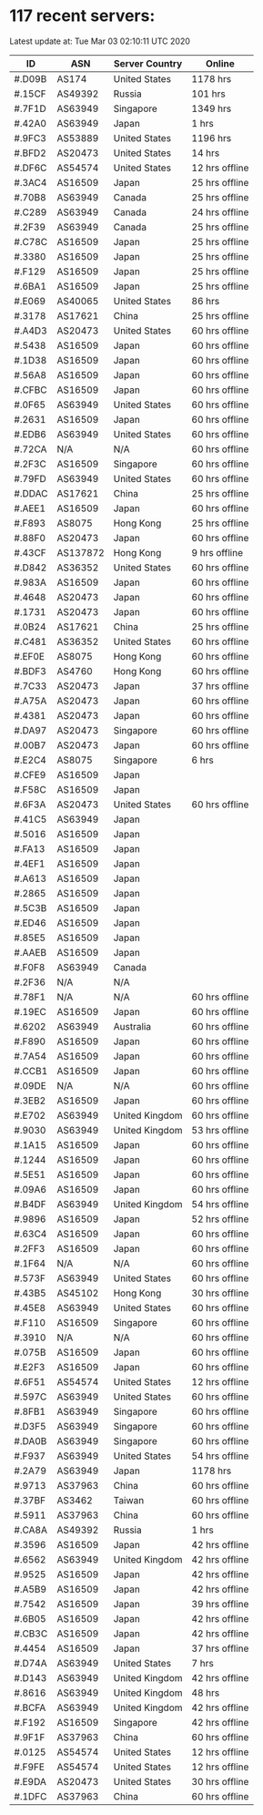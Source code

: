 # 117 recent servers:

Latest update at: Tue Mar 03 02:10:11 UTC 2020

| ID | ASN | Server Country | Online |
| -- | --- | -------------- | ------ |
| #.D09B | AS174 | United States | 1178 hrs |
| #.15CF | AS49392 | Russia | 101 hrs |
| #.7F1D | AS63949 | Singapore | 1349 hrs |
| #.42A0 | AS63949 | Japan | 1 hrs |
| #.9FC3 | AS53889 | United States | 1196 hrs |
| #.BFD2 | AS20473 | United States | 14 hrs |
| #.DF6C | AS54574 | United States | 12 hrs offline |
| #.3AC4 | AS16509 | Japan | 25 hrs offline |
| #.70B8 | AS63949 | Canada | 25 hrs offline |
| #.C289 | AS63949 | Canada | 24 hrs offline |
| #.2F39 | AS63949 | Canada | 25 hrs offline |
| #.C78C | AS16509 | Japan | 25 hrs offline |
| #.3380 | AS16509 | Japan | 25 hrs offline |
| #.F129 | AS16509 | Japan | 25 hrs offline |
| #.6BA1 | AS16509 | Japan | 25 hrs offline |
| #.E069 | AS40065 | United States | 86 hrs |
| #.3178 | AS17621 | China | 25 hrs offline |
| #.A4D3 | AS20473 | United States | 60 hrs offline |
| #.5438 | AS16509 | Japan | 60 hrs offline |
| #.1D38 | AS16509 | Japan | 60 hrs offline |
| #.56A8 | AS16509 | Japan | 60 hrs offline |
| #.CFBC | AS16509 | Japan | 60 hrs offline |
| #.0F65 | AS63949 | United States | 60 hrs offline |
| #.2631 | AS16509 | Japan | 60 hrs offline |
| #.EDB6 | AS63949 | United States | 60 hrs offline |
| #.72CA | N/A | N/A | 60 hrs offline |
| #.2F3C | AS16509 | Singapore | 60 hrs offline |
| #.79FD | AS63949 | United States | 60 hrs offline |
| #.DDAC | AS17621 | China | 25 hrs offline |
| #.AEE1 | AS16509 | Japan | 60 hrs offline |
| #.F893 | AS8075 | Hong Kong | 25 hrs offline |
| #.88F0 | AS20473 | Japan | 60 hrs offline |
| #.43CF | AS137872 | Hong Kong | 9 hrs offline |
| #.D842 | AS36352 | United States | 60 hrs offline |
| #.983A | AS16509 | Japan | 60 hrs offline |
| #.4648 | AS20473 | Japan | 60 hrs offline |
| #.1731 | AS20473 | Japan | 60 hrs offline |
| #.0B24 | AS17621 | China | 25 hrs offline |
| #.C481 | AS36352 | United States | 60 hrs offline |
| #.EF0E | AS8075 | Hong Kong | 60 hrs offline |
| #.BDF3 | AS4760 | Hong Kong | 60 hrs offline |
| #.7C33 | AS20473 | Japan | 37 hrs offline |
| #.A75A | AS20473 | Japan | 60 hrs offline |
| #.4381 | AS20473 | Japan | 60 hrs offline |
| #.DA97 | AS20473 | Singapore | 60 hrs offline |
| #.00B7 | AS20473 | Japan | 60 hrs offline |
| #.E2C4 | AS8075 | Singapore | 6 hrs |
| #.CFE9 | AS16509 | Japan | |
| #.F58C | AS16509 | Japan | |
| #.6F3A | AS20473 | United States | 60 hrs offline |
| #.41C5 | AS63949 | Japan | |
| #.5016 | AS16509 | Japan | |
| #.FA13 | AS16509 | Japan | |
| #.4EF1 | AS16509 | Japan | |
| #.A613 | AS16509 | Japan | |
| #.2865 | AS16509 | Japan | |
| #.5C3B | AS16509 | Japan | |
| #.ED46 | AS16509 | Japan | |
| #.85E5 | AS16509 | Japan | |
| #.AAEB | AS16509 | Japan | |
| #.F0F8 | AS63949 | Canada | |
| #.2F36 | N/A | N/A | |
| #.78F1 | N/A | N/A | 60 hrs offline |
| #.19EC | AS16509 | Japan | 60 hrs offline |
| #.6202 | AS63949 | Australia | 60 hrs offline |
| #.F890 | AS16509 | Japan | 60 hrs offline |
| #.7A54 | AS16509 | Japan | 60 hrs offline |
| #.CCB1 | AS16509 | Japan | 60 hrs offline |
| #.09DE | N/A | N/A | 60 hrs offline |
| #.3EB2 | AS16509 | Japan | 60 hrs offline |
| #.E702 | AS63949 | United Kingdom | 60 hrs offline |
| #.9030 | AS63949 | United Kingdom | 53 hrs offline |
| #.1A15 | AS16509 | Japan | 60 hrs offline |
| #.1244 | AS16509 | Japan | 60 hrs offline |
| #.5E51 | AS16509 | Japan | 60 hrs offline |
| #.09A6 | AS16509 | Japan | 60 hrs offline |
| #.B4DF | AS63949 | United Kingdom | 54 hrs offline |
| #.9896 | AS16509 | Japan | 52 hrs offline |
| #.63C4 | AS16509 | Japan | 60 hrs offline |
| #.2FF3 | AS16509 | Japan | 60 hrs offline |
| #.1F64 | N/A | N/A | 60 hrs offline |
| #.573F | AS63949 | United States | 60 hrs offline |
| #.43B5 | AS45102 | Hong Kong | 30 hrs offline |
| #.45E8 | AS63949 | United States | 60 hrs offline |
| #.F110 | AS16509 | Singapore | 60 hrs offline |
| #.3910 | N/A | N/A | 60 hrs offline |
| #.075B | AS16509 | Japan | 60 hrs offline |
| #.E2F3 | AS16509 | Japan | 60 hrs offline |
| #.6F51 | AS54574 | United States | 12 hrs offline |
| #.597C | AS63949 | United States | 60 hrs offline |
| #.8FB1 | AS63949 | Singapore | 60 hrs offline |
| #.D3F5 | AS63949 | Singapore | 60 hrs offline |
| #.DA0B | AS63949 | Singapore | 60 hrs offline |
| #.F937 | AS63949 | United States | 54 hrs offline |
| #.2A79 | AS63949 | Japan | 1178 hrs |
| #.9713 | AS37963 | China | 60 hrs offline |
| #.37BF | AS3462 | Taiwan | 60 hrs offline |
| #.5911 | AS37963 | China | 60 hrs offline |
| #.CA8A | AS49392 | Russia | 1 hrs |
| #.3596 | AS16509 | Japan | 42 hrs offline |
| #.6562 | AS63949 | United Kingdom | 42 hrs offline |
| #.9525 | AS16509 | Japan | 42 hrs offline |
| #.A5B9 | AS16509 | Japan | 42 hrs offline |
| #.7542 | AS16509 | Japan | 39 hrs offline |
| #.6B05 | AS16509 | Japan | 42 hrs offline |
| #.CB3C | AS16509 | Japan | 42 hrs offline |
| #.4454 | AS16509 | Japan | 37 hrs offline |
| #.D74A | AS63949 | United States | 7 hrs |
| #.D143 | AS63949 | United Kingdom | 42 hrs offline |
| #.8616 | AS63949 | United Kingdom | 48 hrs |
| #.BCFA | AS63949 | United Kingdom | 42 hrs offline |
| #.F192 | AS16509 | Singapore | 42 hrs offline |
| #.9F1F | AS37963 | China | 60 hrs offline |
| #.0125 | AS54574 | United States | 12 hrs offline |
| #.F9FE | AS54574 | United States | 12 hrs offline |
| #.E9DA | AS20473 | United States | 30 hrs offline |
| #.1DFC | AS37963 | China | 60 hrs offline |

